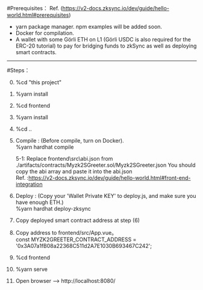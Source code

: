 #Prerequisites： Ref. (https://v2-docs.zksync.io/dev/guide/hello-world.html#prerequisites)
- yarn package manager. npm examples will be added soon.  
- Docker for compilation.  
- A wallet with some Görli ETH on L1 (Görli USDC is also required for the ERC-20 tutorial) to pay for bridging funds to zkSync as well as deploying smart contracts.  
-----
#Steps：

0. %cd "this project"

1. %yarn install

2. %cd frontend

3. %yarn install

4. %cd ..

5. Compile : (Before compile, turn on Docker).   
   %yarn hardhat compile
   >> 
   5-1:
   Replace frontend\src\abi.json from ./artifacts/contracts/Myzk2SGreeter.sol/Myzk2SGreeter.json
   You should copy the abi array and paste it into the abi.json     
   Ref. :https://v2-docs.zksync.io/dev/guide/hello-world.html#front-end-integration

6. Deploy : (Copy your 'Wallet Private KEY' to deploy.js, and make sure you have enough ETH.)    
   %yarn hardhat deploy-zksync

7. Copy deployed smart contract address at step (6)

8. Copy address to frontend/src/App.vue。  
   const MYZK2GREETER_CONTRACT_ADDRESS = '0x3A07a1fB08a22368C511d2A7E1030B693467C242';

9. %cd frontend

10. %yarn serve

11. Open browser --> http://localhost:8080/ 

